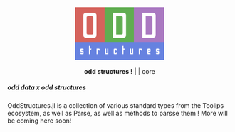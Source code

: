 <div align="center">
<img width=200 src="https://github.com/ChifiSource/image_dump/blob/main/oddstructures/logo.png"></img></br>

**odd structures !** | | core

</div>

##### odd data x odd structures
OddStructures.jl is a collection of various standard types from the Toolips ecosystem, as well as Parse, as well as methods to parsse them ! More will be coming here soon!
